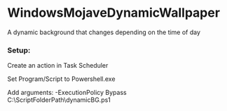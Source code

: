 # WindowsMojaveDynamicWallpaper
A dynamic background that changes depending on the time of day


### Setup:
Create an action in Task Scheduler

Set Program/Script to Powershell.exe

Add arguments: -ExecutionPolicy Bypass C:\ScriptFolderPath\dynamicBG.ps1
